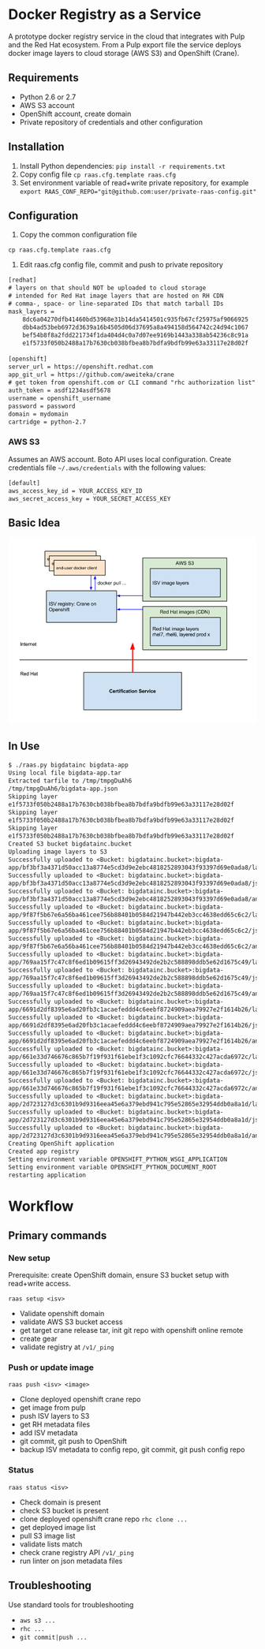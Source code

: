 # Docker Registry as a Service

A prototype docker registry service in the cloud that integrates with Pulp and the Red Hat ecosystem. From a Pulp export file the service deploys docker image layers to cloud storage (AWS S3) and OpenShift (Crane).

## Requirements

* Python 2.6 or 2.7
* AWS S3 account
* OpenShift account, create domain
* Private repository of credentials and other configuration

## Installation
1. Install Python dependencies: `pip install -r requirements.txt`
1. Copy config file `cp raas.cfg.template raas.cfg`
1. Set environment variable of read+write private repository, for example `export RAAS_CONF_REPO="git@github.com:user/private-raas-config.git"`

## Configuration
1. Copy the common configuration file

```
cp raas.cfg.template raas.cfg
```

1. Edit raas.cfg config file, commit and push to private repository

```
[redhat]
# layers on that should NOT be uploaded to cloud storage
# intended for Red Hat image layers that are hosted on RH CDN
# comma-, space- or line-separated IDs that match tarball IDs
mask_layers =
    8dc6a04270dfb41460bd53968e31b14da5414501c935fb67cf25975af9066925
    dbb4ad53beb6972d3639a16b4505d06d37695a8a494158d564742c24d94c1067
    bef54b8f8a2fdd221734f1da404d4c0a7d07ee9169b1443a338ab54236c8c91a
    e1f5733f050b2488a17b7630cb038bfbea8b7bdfa9bdfb99e63a33117e28d02f

[openshift]
server_url = https://openshift.redhat.com
app_git_url = https://github.com/aweiteka/crane
# get token from openshift.com or CLI command "rhc authorization list"
auth_token = asdf1234asdf5678
username = openshift_username
password = password
domain = mydomain
cartridge = python-2.7
```

### AWS S3

Assumes an AWS account. Boto API uses local configuration. Create credentials file `~/.aws/credentials` with the following values:

```
[default]
aws_access_key_id = YOUR_ACCESS_KEY_ID
aws_secret_access_key = YOUR_SECRET_ACCESS_KEY
```

## Basic Idea


![Alt text](images/federated_registry.png "Registry as a Service")

## In Use

```
$ ./raas.py bigdatainc bigdata-app
Using local file bigdata-app.tar
Extracted tarfile to /tmp/tmpgDuAh6
/tmp/tmpgDuAh6/bigdata-app.json
Skipping layer e1f5733f050b2488a17b7630cb038bfbea8b7bdfa9bdfb99e63a33117e28d02f
Skipping layer e1f5733f050b2488a17b7630cb038bfbea8b7bdfa9bdfb99e63a33117e28d02f
Skipping layer e1f5733f050b2488a17b7630cb038bfbea8b7bdfa9bdfb99e63a33117e28d02f
Created S3 bucket bigdatainc.bucket
Uploading image layers to S3
Successfully uploaded to <Bucket: bigdatainc.bucket>:bigdata-app/bf3bf3a4371d50acc13a8774e5cd3d9e2ebc4818252893043f93397d69e0ada8/layer
Successfully uploaded to <Bucket: bigdatainc.bucket>:bigdata-app/bf3bf3a4371d50acc13a8774e5cd3d9e2ebc4818252893043f93397d69e0ada8/json
Successfully uploaded to <Bucket: bigdatainc.bucket>:bigdata-app/bf3bf3a4371d50acc13a8774e5cd3d9e2ebc4818252893043f93397d69e0ada8/ancestry
Successfully uploaded to <Bucket: bigdatainc.bucket>:bigdata-app/9f87f5b67e6a56ba461cee756b88401b0584d21947b442eb3cc4638edd65c6c2/layer
Successfully uploaded to <Bucket: bigdatainc.bucket>:bigdata-app/9f87f5b67e6a56ba461cee756b88401b0584d21947b442eb3cc4638edd65c6c2/json
Successfully uploaded to <Bucket: bigdatainc.bucket>:bigdata-app/9f87f5b67e6a56ba461cee756b88401b0584d21947b442eb3cc4638edd65c6c2/ancestry
Successfully uploaded to <Bucket: bigdatainc.bucket>:bigdata-app/769aa15f7c47c8f6ed1b09615ff3d26943492de2b2c588898ddb5e62d1675c49/layer
Successfully uploaded to <Bucket: bigdatainc.bucket>:bigdata-app/769aa15f7c47c8f6ed1b09615ff3d26943492de2b2c588898ddb5e62d1675c49/json
Successfully uploaded to <Bucket: bigdatainc.bucket>:bigdata-app/769aa15f7c47c8f6ed1b09615ff3d26943492de2b2c588898ddb5e62d1675c49/ancestry
Successfully uploaded to <Bucket: bigdatainc.bucket>:bigdata-app/6691d2df8395e6ad20fb3c1acaefeddd4c6eebf8724909aea79927e2f1614b26/layer
Successfully uploaded to <Bucket: bigdatainc.bucket>:bigdata-app/6691d2df8395e6ad20fb3c1acaefeddd4c6eebf8724909aea79927e2f1614b26/json
Successfully uploaded to <Bucket: bigdatainc.bucket>:bigdata-app/6691d2df8395e6ad20fb3c1acaefeddd4c6eebf8724909aea79927e2f1614b26/ancestry
Successfully uploaded to <Bucket: bigdatainc.bucket>:bigdata-app/661e33d746676c865b7f19f931f61ebe1f3c1092cfc76644332c427acda6972c/layer
Successfully uploaded to <Bucket: bigdatainc.bucket>:bigdata-app/661e33d746676c865b7f19f931f61ebe1f3c1092cfc76644332c427acda6972c/json
Successfully uploaded to <Bucket: bigdatainc.bucket>:bigdata-app/661e33d746676c865b7f19f931f61ebe1f3c1092cfc76644332c427acda6972c/ancestry
Successfully uploaded to <Bucket: bigdatainc.bucket>:bigdata-app/2d723127d3c6301b9d9316eea45e6a379ebd941c795e52865e32954ddb0a8a1d/layer
Successfully uploaded to <Bucket: bigdatainc.bucket>:bigdata-app/2d723127d3c6301b9d9316eea45e6a379ebd941c795e52865e32954ddb0a8a1d/json
Successfully uploaded to <Bucket: bigdatainc.bucket>:bigdata-app/2d723127d3c6301b9d9316eea45e6a379ebd941c795e52865e32954ddb0a8a1d/ancestry
Creating OpenShift application
Created app registry
Setting environment variable OPENSHIFT_PYTHON_WSGI_APPLICATION
Setting environment variable OPENSHIFT_PYTHON_DOCUMENT_ROOT
restarting application

```

# Workflow

## Primary commands

### New setup

Prerequisite: create OpenShift domain, ensure S3 bucket setup with read+write access.

```
raas setup <isv>
```

* Validate openshift domain
* validate AWS S3 bucket access
* get target crane release tar, init git repo with openshift online remote
* create gear
* validate registry at `/v1/_ping`

### Push or update image

```
raas push <isv> <image>
```

* Clone deployed openshift crane repo
* get image from pulp
* push ISV layers to S3
* get RH metadata files
* add ISV metadata
* git commit, git push to OpenShift
* backup ISV metadata to config repo, git commit, git push config repo

### Status

```
raas status <isv>
```

* Check domain is present
* check S3 bucket is present
* clone deployed openshift crane repo `rhc clone ...`
* get deployed image list
* pull S3 image list
* validate lists match
* check crane registry API `/v1/_ping`
* run linter on json metadata files

## Troubleshooting

Use standard tools for troubleshooting

* `aws s3 ...`
* `rhc ...`
* `git commit|push ...`
